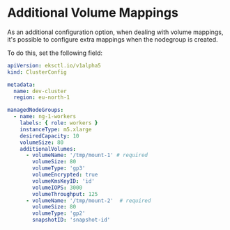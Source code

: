 # Additional Volume Mappings

As an additional configuration option, when dealing with volume mappings, it's possible to configure extra mappings
when the nodegroup is created.

To do this, set the following field:

```yaml
apiVersion: eksctl.io/v1alpha5
kind: ClusterConfig

metadata:
  name: dev-cluster
  region: eu-north-1

managedNodeGroups:
  - name: ng-1-workers
    labels: { role: workers }
    instanceType: m5.xlarge
    desiredCapacity: 10
    volumeSize: 80
    additionalVolumes:
      - volumeName: '/tmp/mount-1' # required
        volumeSize: 80
        volumeType: 'gp3'
        volumeEncrypted: true
        volumeKmsKeyID: 'id'
        volumeIOPS: 3000
        volumeThroughput: 125
      - volumeName: '/tmp/mount-2'  # required
        volumeSize: 80
        volumeType: 'gp2'
        snapshotID: 'snapshot-id'
```
